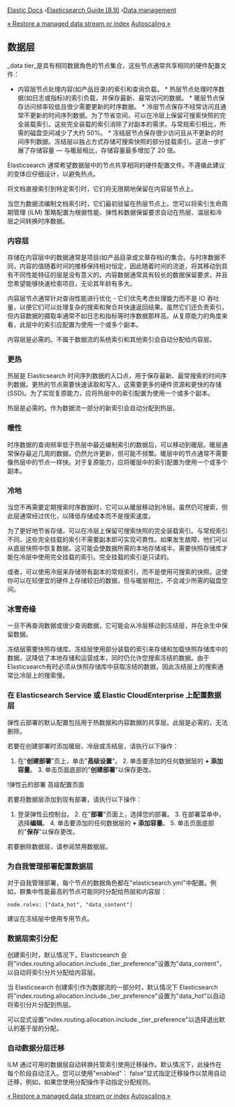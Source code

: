 

[Elastic Docs](/guide/) ›[Elasticsearch Guide [8.9]](index.md) ›[Data
management](data-management.md)

[« Restore a managed data stream or index](index-lifecycle-and-snapshots.md)
[Autoscaling »](xpack-autoscaling.md)

## 数据层

_data tier_是具有相同数据角色的节点集合，这些节点通常共享相同的硬件配置文件：

* 内容层节点处理内容(如产品目录)的索引和查询负载。  * 热层节点处理时序数据(如日志或指标)的索引负载，并保存最新、最常访问的数据。  * 暖层节点保存访问频率较低且很少需要更新的时序数据。  * 冷层节点保存不经常访问且通常不更新的时间序列数据。为了节省空间，可以在冷层上保留可搜索快照的完全装载索引。这些完全装载的索引消除了对副本的需求，与常规索引相比，所需的磁盘空间减少了大约 50%。  * 冻结层节点保存很少访问且从不更新的时间序列数据。冻结层以独占方式存储可搜索快照的部分挂载索引。这进一步扩展了存储容量 — 与暖层相比，存储容量最多增加了 20 倍。

Elasticsearch 通常希望数据层中的节点共享相同的硬件配置文件。不遵循此建议的变体应仔细设计，以避免热点。

将文档直接索引到特定索引时，它们将无限期地保留在内容层节点上。

当您为数据流编制文档索引时，它们最初驻留在热层节点上。您可以将索引生命周期管理 (ILM) 策略配置为根据性能、弹性和数据保留要求自动在热层、温层和冷层之间转换时序数据。

### 内容层

存储在内容层中的数据通常是项目(如产品目录或文章存档)的集合。与时序数据不同，内容的值随着时间的推移保持相对恒定，因此随着时间的流逝，将其移动到具有不同性能特征的层是没有意义的。内容数据通常具有较长的数据保留要求，并且您希望能够快速检索项目，无论其年龄有多大。

内容层节点通常针对查询性能进行优化 - 它们优先考虑处理能力而不是 IO 吞吐量，以便它们可以处理复杂的搜索和聚合并快速返回结果。虽然它们还负责索引，但内容数据的摄取率通常不如日志和指标等时序数据那样高。从复原能力的角度来看，此层中的索引应配置为使用一个或多个副本。

内容层是必需的。不属于数据流的系统索引和其他索引会自动分配给内容层。

### 更热

热层是 Elasticsearch 时间序列数据的入口点，用于保存最新、最常搜索的时间序列数据。更热的节点需要快速读取和写入，这需要更多的硬件资源和更快的存储 (SSD)。为了实现复原能力，应将热层中的索引配置为使用一个或多个副本。

热层是必需的。作为数据流一部分的新索引会自动分配到热层。

### 暖性

时序数据的查询频率低于热层中最近编制索引的数据后，可以移动到暖层。暖层通常保存最近几周的数据。仍然允许更新，但可能不频繁。暖层中的节点通常不需要像热层中的节点一样快。对于复原能力，应将暖层中的索引配置为使用一个或多个副本。

### 冷地

当您不再需要定期搜索时序数据时，它可以从暖层移动到冷层。虽然仍可搜索，但此层通常经过优化，以降低存储成本而不是搜索速度。

为了更好地节省存储，可以在冷层上保留可搜索快照的完全装载索引。与常规索引不同，这些完全挂载的索引不需要副本即可实现可靠性。如果发生故障，他们可以从底层快照中恢复数据。这可能会使数据所需的本地存储减半。需要快照存储库才能在冷层中使用完全挂载的索引。完全挂载的索引是只读的。

或者，可以使用冷层来存储带有副本的常规索引，而不是使用可搜索的快照。这使你可以在较便宜的硬件上存储较旧的数据，但与暖层相比，不会减少所需的磁盘空间。

### 冰雪奇缘

一旦不再查询数据或很少查询数据，它可能会从冷层移动到冻结层，并在余生中保留数据。

冻结层需要快照存储库。冻结层使用部分装载的索引来存储和加载快照存储库中的数据。这降低了本地存储和运营成本，同时仍允许您搜索冻结的数据。由于Elasticsearch有时必须从快照存储库中获取冻结的数据，因此冻结层上的搜索通常比冷层上的搜索慢。

### 在 Elasticsearch Service 或 Elastic CloudEnterprise 上配置数据层

弹性云部署的默认配置包括用于热数据和内容数据的共享层。此层是必需的，无法删除。

若要在创建部署时添加暖层、冷层或冻结层，请执行以下操作：

1. 在"**创建部署**"页上，单击"**高级设置**"。  2. 单击要添加的任何数据层的 **\+ 添加容量**。  3. 单击页面底部的"**创建部署**"以保存更改。

!弹性云的部署 高级配置页面

若要将数据层添加到现有部署，请执行以下操作：

1. 登录弹性云控制台。  2. 在"**部署**"页面上，选择您的部署。  3. 在部署菜单中，选择**编辑**。  4. 单击要添加的任何数据层的 **\+ 添加容量**。  5. 单击页面底部的"**保存**"以保存更改。

若要删除数据层，请参阅禁用数据层。

### 为自我管理部署配置数据层

对于自我管理部署，每个节点的数据角色都在"elasticsearch.yml"中配置。例如，群集中性能最高的节点可能同时分配给热层和内容层：

    
    
    node.roles: ["data_hot", "data_content"]

建议在冻结层中使用专用节点。

### 数据层索引分配

创建索引时，默认情况下，Elasticsearch 会将"index.routing.allocation.include._tier_preference"设置为"data_content"，以自动将索引分片分配给内容层。

当 Elasticsearch 创建索引作为数据流的一部分时，默认情况下 Elasticsearch 将"index.routing.allocation.include._tier_preference"设置为"data_hot"以自动将索引分片分配到热层。

可以显式设置"index.routing.allocation.include._tier_preference"以选择退出默认的基于层的分配。

### 自动数据分层迁移

ILM 通过可用的数据层自动转换托管索引使用迁移操作。默认情况下，此操作在每个阶段自动注入。您可以使用"enabled"： false"显式指定迁移操作以禁用自动迁移，例如，如果您使用分配操作手动指定分配规则。

[« Restore a managed data stream or index](index-lifecycle-and-snapshots.md)
[Autoscaling »](xpack-autoscaling.md)
